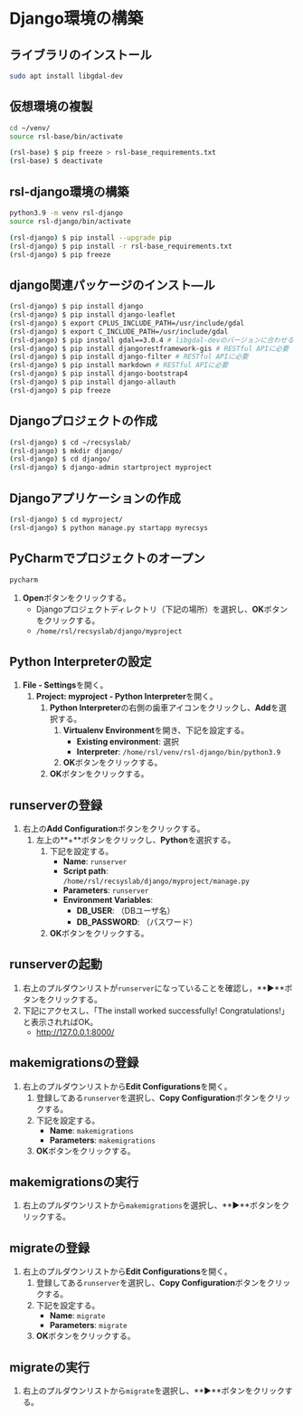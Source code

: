 # Django環境の構築

## ライブラリのインストール
```bash
sudo apt install libgdal-dev
```

## 仮想環境の複製
```bash
cd ~/venv/
source rsl-base/bin/activate
```

```bash
(rsl-base) $ pip freeze > rsl-base_requirements.txt
(rsl-base) $ deactivate
```

## rsl-django環境の構築

```bash
python3.9 -m venv rsl-django
source rsl-django/bin/activate
```

```bash
(rsl-django) $ pip install --upgrade pip
(rsl-django) $ pip install -r rsl-base_requirements.txt
(rsl-django) $ pip freeze
```

## django関連パッケージのインスト―ル
```bash
(rsl-django) $ pip install django
(rsl-django) $ pip install django-leaflet
(rsl-django) $ export CPLUS_INCLUDE_PATH=/usr/include/gdal
(rsl-django) $ export C_INCLUDE_PATH=/usr/include/gdal
(rsl-django) $ pip install gdal==3.0.4 # libgdal-devのバージョンに合わせる # GeoDjangoに必要
(rsl-django) $ pip install djangorestframework-gis # RESTful APIに必要
(rsl-django) $ pip install django-filter # RESTful APIに必要
(rsl-django) $ pip install markdown # RESTful APIに必要
(rsl-django) $ pip install django-bootstrap4
(rsl-django) $ pip install django-allauth
(rsl-django) $ pip freeze
```

## Djangoプロジェクトの作成
```bash
(rsl-django) $ cd ~/recsyslab/
(rsl-django) $ mkdir django/
(rsl-django) $ cd django/
(rsl-django) $ django-admin startproject myproject
```

## Djangoアプリケーションの作成
```bash
(rsl-django) $ cd myproject/
(rsl-django) $ python manage.py startapp myrecsys
```

## PyCharmでプロジェクトのオープン
```bash
pycharm
```

1. **Open**ボタンをクリックする。
   - Djangoプロジェクトディレクトリ（下記の場所）を選択し、**OK**ボタンをクリックする。
   - `/home/rsl/recsyslab/django/myproject`

## Python Interpreterの設定
1. **File - Settings**を開く。
   1. **Project: myproject - Python Interpreter**を開く。
      1. **Python Interpreter**の右側の歯車アイコンをクリックし、**Add**を選択する。
         1. **Virtualenv Environment**を開き、下記を設定する。
            - **Existing environment**: 選択
            - **Interpreter**: `/home/rsl/venv/rsl-django/bin/python3.9`
         2. **OK**ボタンをクリックする。
      2. **OK**ボタンをクリックする。

## runserverの登録
1. 右上の**Add Configuration**ボタンをクリックする。
   1. 左上の**+**ボタンをクリックし、**Python**を選択する。
      1. 下記を設定する。
         - **Name**: `runserver`
         - **Script path**: `/home/rsl/recsyslab/django/myproject/manage.py`
         - **Parameters**: `runserver`
         - **Environment Variables**: 
           - **DB_USER**: （DBユーザ名）
           - **DB_PASSWORD**: （パスワード）
      2. **OK**ボタンをクリックする。

## runserverの起動
1. 右上のプルダウンリストが`runserver`になっていることを確認し，**▶**ボタンをクリックする。
2. 下記にアクセスし、「The install worked successfully! Congratulations!」と表示されればOK。
   - http://127.0.0.1:8000/

## makemigrationsの登録
1. 右上のプルダウンリストから**Edit Configurations**を開く。
   1. 登録してある`runserver`を選択し、**Copy Configuration**ボタンをクリックする。
   2. 下記を設定する。
      - **Name**: `makemigrations`
      - **Parameters**: `makemigrations`
   3. **OK**ボタンをクリックする。

## makemigrationsの実行
1. 右上のプルダウンリストから`makemigrations`を選択し、**▶**ボタンをクリックする。

## migrateの登録
1. 右上のプルダウンリストから**Edit Configurations**を開く。
   1. 登録してある`runserver`を選択し、**Copy Configuration**ボタンをクリックする。
   2. 下記を設定する。
      - **Name**: `migrate`
      - **Parameters**: `migrate`
   3. **OK**ボタンをクリックする。

## migrateの実行
1. 右上のプルダウンリストから`migrate`を選択し、**▶**ボタンをクリックする。



